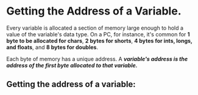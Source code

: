# Getting the Address of a Variable.
Every variable is allocated a section of memory large enough to hold a value of the variable's data type. On a PC, for instance, it's common for **1 byte to be allocated for chars**, **2 bytes for shorts**, **4 bytes for ints, longs, and floats**, and **8 bytes for doubles**.

Each byte of memory has a unique address. A ***variable's address is the address of the first byte allocated to that variable.***

## Getting the address of a variable:
